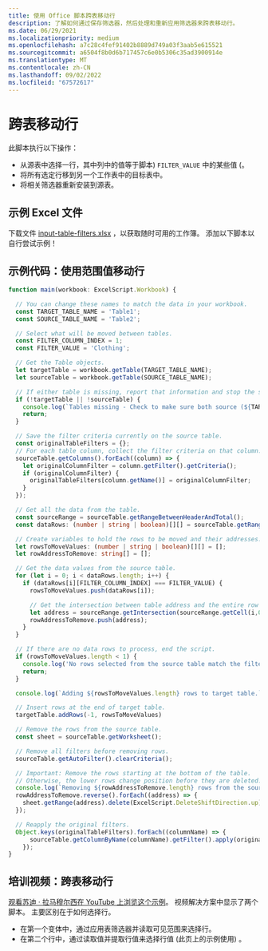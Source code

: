 ```yaml
---
title: 使用 Office 脚本跨表移动行
description: 了解如何通过保存筛选器，然后处理和重新应用筛选器来跨表移动行。
ms.date: 06/29/2021
ms.localizationpriority: medium
ms.openlocfilehash: a7c28c4fef91402b8889d749a03f3aab5e615521
ms.sourcegitcommit: a6504f8b0d6b717457c6e0b5306c35ad3900914e
ms.translationtype: MT
ms.contentlocale: zh-CN
ms.lasthandoff: 09/02/2022
ms.locfileid: "67572617"
---
```

# <a name="move-rows-across-tables"></a>跨表移动行

此脚本执行以下操作：

* 从源表中选择一行，其中列中的值等于脚本) `FILTER_VALUE` 中的某些值 (。
* 将所有选定行移到另一个工作表中的目标表中。
* 将相关筛选器重新安装到源表。

## <a name="sample-excel-file"></a>示例 Excel 文件

下载文件 [input-table-filters.xlsx](input-table-filters.xlsx) ，以获取随时可用的工作簿。 添加以下脚本以自行尝试示例！

## <a name="sample-code-move-rows-using-range-values"></a>示例代码：使用范围值移动行

```TypeScript
function main(workbook: ExcelScript.Workbook) {

  // You can change these names to match the data in your workbook.
  const TARGET_TABLE_NAME = 'Table1';
  const SOURCE_TABLE_NAME = 'Table2';

  // Select what will be moved between tables.
  const FILTER_COLUMN_INDEX = 1;
  const FILTER_VALUE = 'Clothing';

  // Get the Table objects.
  let targetTable = workbook.getTable(TARGET_TABLE_NAME);
  let sourceTable = workbook.getTable(SOURCE_TABLE_NAME);

  // If either table is missing, report that information and stop the script.
  if (!targetTable || !sourceTable) {
    console.log(`Tables missing - Check to make sure both source (${TARGET_TABLE_NAME}) and target table (${SOURCE_TABLE_NAME}) are present before running the script. `);
    return;
  }

  // Save the filter criteria currently on the source table.
  const originalTableFilters = {};
  // For each table column, collect the filter criteria on that column.
  sourceTable.getColumns().forEach((column) => {
    let originalColumnFilter = column.getFilter().getCriteria();
    if (originalColumnFilter) {
      originalTableFilters[column.getName()] = originalColumnFilter;
    }
  });

  // Get all the data from the table.
  const sourceRange = sourceTable.getRangeBetweenHeaderAndTotal();
  const dataRows: (number | string | boolean)[][] = sourceTable.getRangeBetweenHeaderAndTotal().getValues();

  // Create variables to hold the rows to be moved and their addresses.
  let rowsToMoveValues: (number | string | boolean)[][] = [];
  let rowAddressToRemove: string[] = [];

  // Get the data values from the source table.
  for (let i = 0; i < dataRows.length; i++) { 
    if (dataRows[i][FILTER_COLUMN_INDEX] === FILTER_VALUE) {
      rowsToMoveValues.push(dataRows[i]);

      // Get the intersection between table address and the entire row where we found the match. This provides the address of the range to remove.
      let address = sourceRange.getIntersection(sourceRange.getCell(i,0).getEntireRow()).getAddress();
      rowAddressToRemove.push(address);
    }
  }

  // If there are no data rows to process, end the script.
  if (rowsToMoveValues.length < 1) {
    console.log('No rows selected from the source table match the filter criteria.');
    return;
  }

  console.log(`Adding ${rowsToMoveValues.length} rows to target table.`);

  // Insert rows at the end of target table.
  targetTable.addRows(-1, rowsToMoveValues)

  // Remove the rows from the source table.
  const sheet = sourceTable.getWorksheet();

  // Remove all filters before removing rows.
  sourceTable.getAutoFilter().clearCriteria();

  // Important: Remove the rows starting at the bottom of the table.
  // Otherwise, the lower rows change position before they are deleted.
  console.log(`Removing ${rowAddressToRemove.length} rows from the source table.`);
  rowAddressToRemove.reverse().forEach((address) => {
    sheet.getRange(address).delete(ExcelScript.DeleteShiftDirection.up);
  });

  // Reapply the original filters. 
  Object.keys(originalTableFilters).forEach((columnName) => {
      sourceTable.getColumnByName(columnName).getFilter().apply(originalTableFilters[columnName]);
    });
}
```

## <a name="training-video-move-rows-across-tables"></a>培训视频：跨表移动行

[观看苏迪 · 拉马穆尔西在 YouTube 上浏览这个示例](https://youtu.be/_3t3Pk4i2L0)。 视频解决方案中显示了两个脚本。 主要区别在于如何选择行。

* 在第一个变体中，通过应用表筛选器并读取可见范围来选择行。
* 在第二个行中，通过读取值并提取行值来选择行值 (此页上的示例使用) 。
